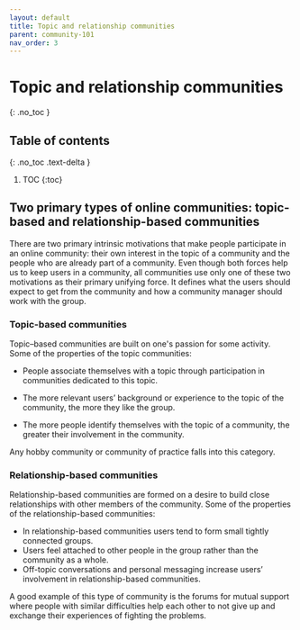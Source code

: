 ```yaml
---
layout: default
title: Topic and relationship communities
parent: community-101
nav_order: 3
---
```


# Topic and relationship communities
{: .no_toc }

## Table of contents
{: .no_toc .text-delta }

1. TOC
{:toc}

## Two primary types of online communities: topic-based and relationship-based communities

There are two primary intrinsic motivations that make people participate in an online community: their own interest in the topic of a community and the people who are already part of a community. Even though both forces help us to keep users in a community, all communities use only one of these two motivations as their primary unifying force. It defines what the users should expect to get from the community and how a community manager should work with the group.

### Topic-based communities 

Topic–based communities are built on one's passion for some activity. Some of the properties of the topic communities:

- People associate themselves with a topic through participation in communities dedicated to this topic.

- The more relevant users’ background or experience to the topic of the community, the more they like the group. 

- The more people identify themselves with the topic of a community, the greater their involvement in the community.

Any hobby community or community of practice falls into this category. 


### Relationship-based communities

Relationship-based communities are formed on a desire to build close relationships with other members of the community. Some of the properties of the relationship-based communities:

- In relationship-based communities users tend to form small tightly connected groups.
- Users feel attached to other people in the group rather than the community as a whole.
- Off-topic conversations and personal messaging increase users’ involvement in relationship-based communities. 

A good example of this type of community is the forums for mutual support where people with similar difficulties help each other to not give up and exchange their experiences of fighting the problems. 

